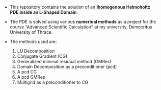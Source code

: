 - This repository contains the solution of an **Ihomogenous Helmoholtz PDE inside an L-Shaped Domain**.


- The PDE is solved using various **numerical methods** as a project for the course "Advanced Scientific Calculation" at my university, Democritus University of Thrace.


- The methods used are:
    1) LU Decomposition
    2) Conjugate Gradient (CG)
    3) Generalized minimal residual method (GMRes)
    4) Domain Decomposition as a preconditioner (pcd)
    5) A pcd CG
    6) A pcd GMRes
    7) Multigrid as a preconditioner to CG
